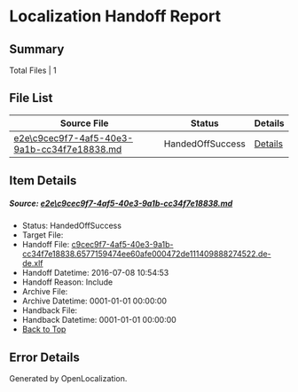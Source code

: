# <a name='report-top'></a> Localization Handoff Report

## Summary
 Total Files | 1

## File List
 Source File | Status | Details 
 ----------- | ------ | ------- 
 [e2e\c9cec9f7-4af5-40e3-9a1b-cc34f7e18838.md](https://github.com/OpenLocalizationTestOrg/oltest/blob/915d45ef321096f4bc7fb358d3e3d346a3c07430/e2e/c9cec9f7-4af5-40e3-9a1b-cc34f7e18838.md) | HandedOffSuccess | [Details](#c3f9fed9c1f0fb0fd39359f4ab22d032c37ecca31)

## Item Details
##### <a name='c3f9fed9c1f0fb0fd39359f4ab22d032c37ecca31'></a> Source: [e2e\c9cec9f7-4af5-40e3-9a1b-cc34f7e18838.md](https://github.com/OpenLocalizationTestOrg/oltest/blob/915d45ef321096f4bc7fb358d3e3d346a3c07430/e2e/c9cec9f7-4af5-40e3-9a1b-cc34f7e18838.md)
* Status: HandedOffSuccess
* Target File: 
* Handoff File: [c9cec9f7-4af5-40e3-9a1b-cc34f7e18838.6577159474ee60afe000472de111409888274522.de-de.xlf](https://github.com/OpenLocalizationTestOrg/olhandoff-e2e/blob/e129810aaf15016d097a429525067f8bf31d8c84/ol-handoff/OpenLocalizationTestOrg/oltest-dede-fly/ci/ht/c9cec9f7-4af5-40e3-9a1b-cc34f7e18838.6577159474ee60afe000472de111409888274522.de-de.xlf)
* Handoff Datetime: 2016-07-08 10:54:53
* Handoff Reason: Include
* Archive File: 
* Archive Datetime: 0001-01-01 00:00:00
* Handback File: 
* Handback Datetime: 0001-01-01 00:00:00
* [Back to Top](#report-top)


## Error Details

Generated by OpenLocalization.
